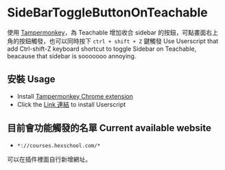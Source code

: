 # SideBarToggleButtonOnTeachable
使用 [Tampermonkey](https://www.tampermonkey.net/)，為 Teachable 增加收合 sidebar 的按鈕，可點畫面右上角的按鈕觸發，也可以同時按下 `ctrl + shift + Z` 鍵觸發
Use Userscript that add Ctrl-shift-Z keyboard shortcut to toggle Sidebar on Teachable, beacause that sidebar is sooooooo annoying.

## 安裝 Usage
- Install [Tampermonkey Chrome extension](https://chrome.google.com/webstore/detail/tampermonkey/dhdgffkkebhmkfjojejmpbldmpobfkfo)
- Click the [Link 連結](https://github.com/kevinshu1995/SideBarToggleButtonOnTeachable/raw/main/SideBarToggleButtonOnTeachable.user.js) to install Userscript

## 目前會功能觸發的名單 Current available website
- `*://courses.hexschool.com/*`

可以在插件裡面自行新增網址。
